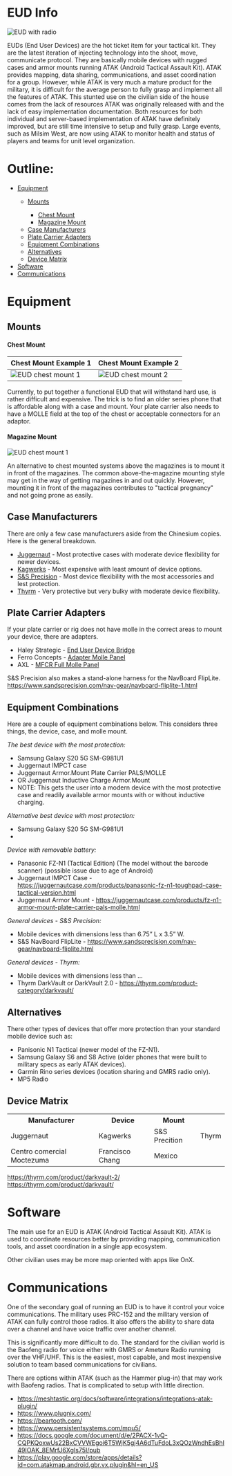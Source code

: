 # EUD Info

![EUD with radio](/resources/pictures/eud-with-radio.png)

EUDs (End User Devices) are the hot ticket item for your tactical kit. They are the latest iteration of injecting technology into the shoot, move, communicate protocol. They are basically mobile devices with rugged cases and armor mounts running ATAK (Android Tactical Assault Kit). ATAK provides mapping, data sharing, communications, and asset coordination for a group. However, while ATAK is very much a mature product for the military, it is difficult for the average person to fully grasp and implement all the features of ATAK. This stunted use on the civilian side of the house comes from the lack of resources ATAK was originally released with and the lack of easy implementation documentation. Both resources for both individual and server-based implementation of ATAK have definitely improved, but are still time intensive to setup and fully grasp. Large events, such as Milsim West, are now using ATAK to monitor health and status of players and teams for unit level organization.

# Outline:
<ul>
  <li><a href="https://github.com/ajdrew/eud-info?tab=readme-ov-file#equipment">Equipment</a></li>
    <ul>
      <li><a href="https://github.com/ajdrew/eud-info?tab=readme-ov-file#mounts">Mounts</a></li>
        <ul>
            <li><a href="https://github.com/ajdrew/eud-info?tab=readme-ov-file#examples-of-euds-mounted-to-armor">Chest Mount</a></li>
            <li><a href="https://github.com/ajdrew/eud-info?tab=readme-ov-file#magazine-mount">Magazine Mount</a></li>
        </ul>
      <li><a href="https://github.com/ajdrew/eud-info?tab=readme-ov-file#case-manufacturers">Case Manufacturers</a></li>
      <li><a href="https://github.com/ajdrew/eud-info?tab=readme-ov-file#plate-carrier-adapters">Plate Carrier Adapters</a></li>
      <li><a href="https://github.com/ajdrew/eud-info?tab=readme-ov-file#equipment-combinations">Equipment Combinations</a></li>
      <li><a href="https://github.com/ajdrew/eud-info?tab=readme-ov-file#alternatives">Alternatives</a></li>
      <li><a href="https://github.com/ajdrew/eud-info?tab=readme-ov-file#device-matrix">Device Matrix</a></li>
    </ul>
    <li><a href="https://github.com/ajdrew/eud-info?tab=readme-ov-file#software">Software</a></li>
    <li><a href="https://github.com/ajdrew/eud-info?tab=readme-ov-file#communications">Communications</a></li>
    </ul>
  </li>
</ul> 


# Equipment

## Mounts

#### Chest Mount
| Chest Mount Example 1 | Chest Mount Example 2 |
| ----------- | ----------- |
| ![EUD chest mount 1](/resources/pictures/eud-chest-mount1.png) | ![EUD chest mount 2](/resources/pictures/eud-chest-mount2.png)  | 

Currently, to put together a functional EUD that will withstand hard use, is rather difficult and expensive. The trick is to find an older series phone that is affordable along with a case and mount. Your plate carrier also needs to have a MOLLE field at the top of the chest or acceptable connectors for an adaptor. 

#### Magazine Mount

![EUD chest mount 1](/resources/pictures/eud-mag-mount.png)

An alternative to chest mounted systems above the magazines is to mount it in front of the magazines. The common above-the-magazine mounting style may get in the way of getting magazines in and out quickly. However, mounting it in front of the magazines contributes to "tactical pregnancy" and not going prone as easily.

## Case Manufacturers
There are only a few case manufacturers aside from the Chinesium copies. Here is the general breakdown.

- <a href="https://juggernautcase.com/">Juggernaut</a> - Most protective cases with moderate device flexibility for newer devices.
- <a href="https://kagwerks.shop/collections/operators-kits">Kagwerks</a> - Most expensive with least amount of device options.
- <a href="https://www.sandsprecision.com/nav-gear.html">S&S Precision</a> - Most device flexibility with the most accessories and lest protection.
- <a href="https://thyrm.com/product-category/darkvault/">Thyrm</a> - Very protective but very bulky with moderate device flexibility.

## Plate Carrier Adapters
If your plate carrier or rig does not have molle in the correct areas to mount your device, there are adapters.
- Haley Strategic - <a href="https://haleystrategic.com/end-user-device-bridge">End User Device Bridge</a>
- Ferro Concepts - <a href="https://ferroconcepts.com/collections/general-purpose/products/adapt-molle-panel">Adapter Molle Panel</a>
- AXL - <a href="https://www.axladvanced.com/products/mfcr-full-molle-panel">MFCR Full Molle Panel</a>

S&S Precision also makes a stand-alone harness for the NavBoard FlipLite. <a href="https://www.sandsprecision.com/nav-gear/navboard-fliplite-1.html">https://www.sandsprecision.com/nav-gear/navboard-fliplite-1.html<a/>

## Equipment Combinations
Here are a couple of equipment combinations below. This considers three things, the device, case, and molle mount.

*The best device with the most protection:*
- Samsung Galaxy S20 5G SM-G981U1
- Juggernaut IMPCT case
- Juggernaut Armor.Mount Plate Carrier PALS/MOLLE
- OR Juggernaut Inductive Charge Armor.Mount
- NOTE: This gets the user into a modern device with the most protective case and readily available armor mounts with or without inductive charging. 

*Alternative best device with most protection:*
- Samsung Galaxy S20 5G SM-G981U1
- 

*Device with removable battery:*
- Panasonic FZ-N1 (Tactical Edition) (The model without the barcode scanner) (possible issue due to age of Android)
- Juggernaut IMPCT Case -  https://juggernautcase.com/products/panasonic-fz-n1-toughpad-case-tactical-version.html
- Juggernaut Armor Mount - https://juggernautcase.com/products/fz-n1-armor-mount-plate-carrier-pals-molle.html 

*General devices - S&S Precision:*
- Mobile devices with dimensions less than 6.75” L x 3.5” W.
- S&S NavBoard FlipLite - https://www.sandsprecision.com/nav-gear/navboard-fliplite.html 

*General devices - Thyrm:*
- Mobile devices with dimensions less than ...
- Thyrm DarkVault or DarkVault 2.0 - https://thyrm.com/product-category/darkvault/

## Alternatives
There other types of devices that offer more protection than your standard mobile device such as:
- Panisonic N1 Tactical (newer model of the FZ-N1).
- Samsung Galaxy S6 and S8 Active (older phones that were built to military specs as early ATAK devices).
- Garmin Rino series devices (location sharing and GMRS radio only).
- MP5 Radio

## Device Matrix

 <table>
  <tr>
    <th><b>Manufacturer</b></th>
    <th><b>Device</b></th>
    <th><b>Mount</b></th>
  </tr>
  <tr>
    <td>Juggernaut</td>
    <td>Kagwerks</td>
    <td>S&S Precition</td>
    <td>Thyrm</td>
  </tr>
  <tr>
    <td>Centro comercial Moctezuma</td>
    <td>Francisco Chang</td>
    <td>Mexico</td>
  </tr>
</table> 



https://thyrm.com/product/darkvault-2/
https://thyrm.com/product/darkvault/



# Software
The main use for an EUD is ATAK (Android Tactical Assault Kit). ATAK is used to coordinate resources better by providing mapping, communication tools, and asset coordination in a single app ecosystem. 

Other civilian uses may be more map oriented with apps like OnX.



# Communications
One of the secondary goal of running an EUD is to have it control your voice communications. The military uses PRC-152 and the military version of ATAK can fully control those radios. It also offers the ability to share data over a channel and have voice traffic over another channel.

This is significantly more difficult to do. The standard for the civilian world is the Baofeng radio for voice either with GMRS or Ameture Radio running over the VHF/UHF. This is the easiest, most capable, and most inexpensive solution to team based communications for civilians.

There are options within ATAK (such as the Hammer plug-in) that may work with Baofeng radios. That is complicated to setup with little direction. 

- https://meshtastic.org/docs/software/integrations/integrations-atak-plugin/
- https://www.plugnix.com/
- https://beartooth.com/
- https://www.persistentsystems.com/mpu5/
- https://docs.google.com/document/d/e/2PACX-1vQ-CQPKQoxwUs22BxCVVWEgoi6T5WjK5gj4A6dTuFdoL3xQOzWndhEsBhI49IOAK_8EMrfJ6XgIs75I/pub
- https://play.google.com/store/apps/details?id=com.atakmap.android.gbr.vx.plugin&hl=en_US